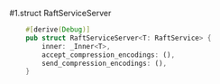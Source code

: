 #1.struct RaftServiceServer

```rust
    #[derive(Debug)]
    pub struct RaftServiceServer<T: RaftService> {
        inner: _Inner<T>,
        accept_compression_encodings: (),
        send_compression_encodings: (),
    }

```